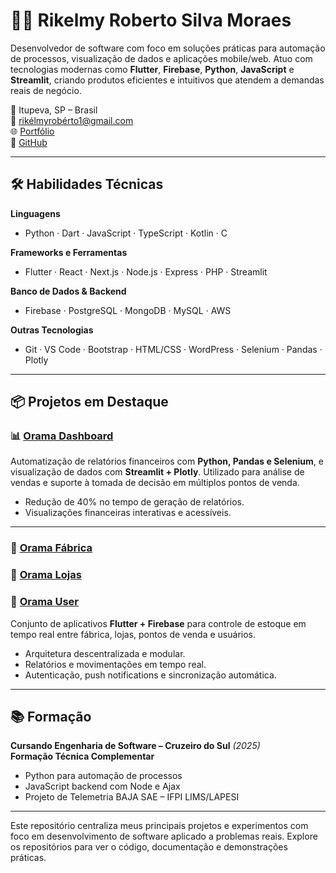 # 👨‍💻 Rikelmy Roberto Silva Moraes

Desenvolvedor de software com foco em soluções práticas para automação de processos, visualização de dados e aplicações mobile/web. Atuo com tecnologias modernas como **Flutter**, **Firebase**, **Python**, **JavaScript** e **Streamlit**, criando produtos eficientes e intuitivos que atendem a demandas reais de negócio.

📍 Itupeva, SP – Brasil  
📧 rikélmyrobérto1@gmail.com  
🌐 [Portfólio](https://rikelmyso7.github.io/portfolio_web)  
🔗 [GitHub](https://github.com/rikelmyso7)

---

## 🛠️ Habilidades Técnicas

**Linguagens**  
- Python · Dart · JavaScript · TypeScript · Kotlin · C

**Frameworks e Ferramentas**  
- Flutter · React · Next.js · Node.js · Express · PHP · Streamlit

**Banco de Dados & Backend**  
- Firebase · PostgreSQL · MongoDB · MySQL · AWS

**Outras Tecnologias**  
- Git · VS Code · Bootstrap · HTML/CSS · WordPress · Selenium · Pandas · Plotly

---

## 📦 Projetos em Destaque

### 📊 [Orama Dashboard](https://github.com/rikelmyso7/orama_dashboard)
Automatização de relatórios financeiros com **Python, Pandas e Selenium**, e visualização de dados com **Streamlit + Plotly**. Utilizado para análise de vendas e suporte à tomada de decisão em múltiplos pontos de venda.

- Redução de 40% no tempo de geração de relatórios.
- Visualizações financeiras interativas e acessíveis.

---

### 🧱 [Orama Fábrica](https://github.com/rikelmyso7/orama_fabrica)  
### 🏬 [Orama Lojas](https://github.com/rikelmyso7/orama_lojas)  
### 👤 [Orama User](https://github.com/rikelmyso7/orama_user)

Conjunto de aplicativos **Flutter + Firebase** para controle de estoque em tempo real entre fábrica, lojas, pontos de venda e usuários.

- Arquitetura descentralizada e modular.
- Relatórios e movimentações em tempo real.
- Autenticação, push notifications e sincronização automática.

---

## 📚 Formação

**Cursando Engenharia de Software – Cruzeiro do Sul** *(2025)*  
**Formação Técnica Complementar**  
- Python para automação de processos  
- JavaScript backend com Node e Ajax  
- Projeto de Telemetria BAJA SAE – IFPI LIMS/LAPESI

---

Este repositório centraliza meus principais projetos e experimentos com foco em desenvolvimento de software aplicado a problemas reais. Explore os repositórios para ver o código, documentação e demonstrações práticas.

